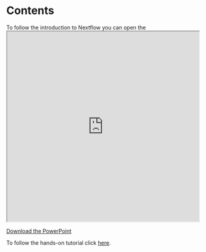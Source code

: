 # Contents

To follow the introduction to Nextflow you can open the <iframe src="https://biosustain.github.io/dsp_nextflow_training/course_contents/IntroNextflowFundamentals.pdf" width="100%" height="500px"></iframe>
<p><a href="https://biosustain.github.io/dsp_nextflow_training/course_contents/IntroNextflowFundamentals.pptx" download>Download the PowerPoint</a></p>

To follow the hands-on tutorial click [here](https://biosustain.github.io/dsp_nextflow_training/course_contents/Tutorial.html).
